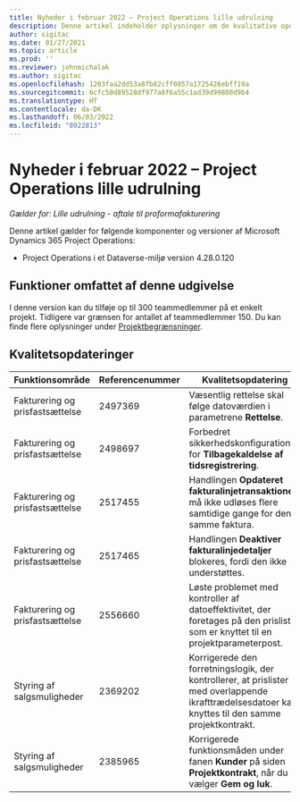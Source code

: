 ```yaml
---
title: Nyheder i februar 2022 – Project Operations lille udrulning
description: Denne artikel indeholder oplysninger om de kvalitative opdateringer, der er tilgængelige i februar 2022-udgivelsen af Project Operations lille udrulning.
author: sigitac
ms.date: 01/27/2021
ms.topic: article
ms.prod: ''
ms.reviewer: johnmichalak
ms.author: sigitac
ms.openlocfilehash: 1203faa2dd53a8fb82cff0857a1725426ebff19a
ms.sourcegitcommit: 6cfc50d89528df977a8f6a55c1ad39d99800d9b4
ms.translationtype: HT
ms.contentlocale: da-DK
ms.lasthandoff: 06/03/2022
ms.locfileid: "8922813"
---
```

# <a name="whats-new-february-2022---project-operations-lite-deployment"></a>Nyheder i februar 2022 – Project Operations lille udrulning

_Gælder for: Lille udrulning - aftale til proformafakturering_

Denne artikel gælder for følgende komponenter og versioner af Microsoft Dynamics 365 Project Operations:

- Project Operations i et Dataverse-miljø version 4.28.0.120

## <a name="features-included-in-this-release"></a>Funktioner omfattet af denne udgivelse

I denne version kan du tilføje op til 300 teammedlemmer på et enkelt projekt. Tidligere var grænsen for antallet af teammedlemmer 150. Du kan finde flere oplysninger under [Projektbegrænsninger](../../project-management/create-wbs.md#project-limitations).

## <a name="quality-updates"></a>Kvalitetsopdateringer

| Funktionsområde | Referencenummer | Kvalitetsopdatering |
| --- | --- | --- |
| Fakturering og prisfastsættelse | 2497369 | Væsentlig rettelse skal følge datoværdien i parametrene **Rettelse**. |
| Fakturering og prisfastsættelse | 2498697 | Forbedret sikkerhedskonfigurationen for **Tilbagekaldelse af tidsregistrering**. |
| Fakturering og prisfastsættelse | 2517455 | Handlingen **Opdateret fakturalinjetransaktioner** må ikke udløses flere samtidige gange for den samme faktura. |
| Fakturering og prisfastsættelse | 2517465 | Handlingen **Deaktiver fakturalinjedetaljer** blokeres, fordi den ikke understøttes. |
| Fakturering og prisfastsættelse | 2556660 | Løste problemet med kontroller af datoeffektivitet, der foretages på den prisliste, som er knyttet til en projektparameterpost. |
| Styring af salgsmuligheder | 2369202 | Korrigerede den forretningslogik, der kontrollerer, at prislister med overlappende ikrafttrædelsesdatoer kan knyttes til den samme projektkontrakt. |
| Styring af salgsmuligheder | 2385965 | Korrigerede funktionsmåden under fanen **Kunder** på siden **Projektkontrakt**, når du vælger **Gem og luk**. |
